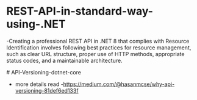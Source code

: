 ﻿# REST-API-in-standard-way-using-.NET
 -Creating a professional REST API in .NET 8 that complies with Resource Identification involves following best practices for resource management, such as clear URL structure, proper use of HTTP methods, appropriate status codes, and a maintainable architecture.
 
#   A P I - V e r s i o n i n g - d o t n e t - c o r e 
- more details read -https://medium.com/@hasanmcse/why-api-versioning-81def6ed133f
 
 
